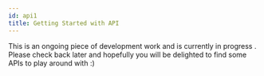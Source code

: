 ```yaml
---
id: api1
title: Getting Started with API
---
```

This is an ongoing piece of development work and is currently in progress . Please check back later and hopefully you will be delighted to find some APIs to play around with :)
